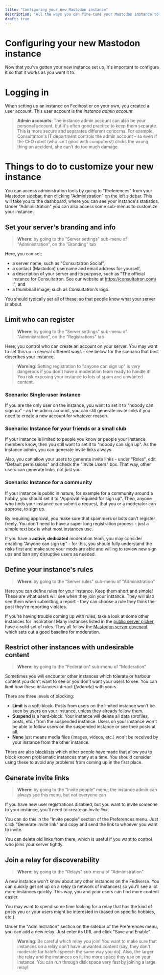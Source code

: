 ```yaml
---
title: "Configuring your new Mastodon instance"
description: "All the ways you can fine-tune your Mastodon instance to meet your needs"
draft: true
---
```

Configuring your new Mastodon instance
===

Now that you've gotten your new instance set up, it's important to
configure it so that it works as you want it to.

# Logging in

When setting up an instance on Fedihost or on your own, you created a user
account. This user account is the *instance admin account*.

> **Admin accounts**: The instance admin account can also be your personal
> account, but it's often good practice to keep them separate. This is more
> secure and separates different concerns. For example, Consultatron's IT
> department controls the admin account - so even if the CEO robot (who isn't
> good with computers!) clicks the wrong thing on accident, she can't do too
> much damage.

# Things to do to customize your new instance

You can access administration tools by going to "Preferences" from your
Mastodon sidebar, then clicking "Administration" on the left sidebar. This will
take you to the dashboard, where you can see your instance's statistics. Under
"Administration" you can also access some sub-menus to customize your instance.

## Set your server's branding and info

> **Where**: by going to the "Server settings" sub-menu of "Administration", on
> the "Branding" tab

Here, you can set:

* a server name, such as "Consultatron Social",
* a contact (Mastodon) username and email address for yourself,
* a description of your server and its purpose, such as
  "The official instance for Consultatron. See our website at
  https://consultatron.com/ !", and
* a thumbnail image, such as Consultatron's logo.

You should typically set all of these, so that people know what your server
is about.

## Limit who can register

> **Where**: by going to the "Server settings" sub-menu of "Administration", on
> the "Registrations" tab

Here, you control who can create an account on your
server. You may want to set this up in several different ways - see below
for the scenario that best describes your instance.

> **Warning**: Setting registration to "anyone can sign up" is *very*
> dangerous if you don't have a moderation team ready to handle it! You
> risk exposing your instance to lots of spam and unwanted content.

### Scenario: Single-user instance

If you are the only user on the instance, you want to set it to "nobody can
sign up" - as the admin account, you can still generate invite links if you
need to create a new account for whatever reason.

### Scenario: Instance for your friends or a small club

If your instance is limited to people you know or people your instance
members know, then you still want to set it to "nobody can sign up". As the
instance admin, you can generate invite links always.

Also, you can allow your users to generate invite links - under "Roles",
edit "Default permissions" and check the "Invite Users" box. That way, other
users can generate links, not just you.

### Scenario: Instance for a community

If your instance is public in nature, for example for a community around a
hobby, you should set it to "Approval required for sign up". Then, anyone
who finds your instance can submit a request, that you or a moderator can
approve, to sign up.

By requiring approval, you make sure that spammers or bots can't register
freely. You don't need to have a super long registration process - just a
simple text box is what most instances use.

If you have a **active, dedicated** moderation team, you may consider
enabling "Anyone can sign up" - for this, you should fully understand the
risks first and make sure your mods are able and willing to review new
sign ups and ban any disruptive users as needed.

<!-- Not including details on discovery bc that's a bit self explanatory -->

## Define your instance's rules

> **Where**: by going to the "Server rules" sub-menu of "Administration"

Here you can define rules for your instance. Keep them short and simple!
These are what users will see when they join your instance. They will also
see them when submitting a report - they can choose a rule they think the
post they're reporting violates.

If you're having trouble coming up with rules, take a look at some other
instances for inspiration! Many instances listed in the [public server
picker](https://joinmastodon.org/servers) have a solid set of rules. They
all follow the [Mastodon server covenant](https://joinmastodon.org/covenant)
which sets out a good baseline for moderation.

## Restrict other instances with undesirable content

> **Where**: by going to the "Federation" sub-menu of "Moderation"

Sometimes you will encounter other instances which tolerate or harbour content
you don't want to see or you don't want your users to see. You can limit how
these instances interact (*federate*) with yours.

There are three levels of blocking:

* **Limit** is a soft-block. Posts from users on the limited instance won't
  be seen by users on your instance, unless they already follow them.
* **Suspend** is a hard-block. Your instance will delete all data (profiles,
  posts, etc.) from the suspended instance. Users on your instance won't be
  able to follow users on the suspended instance or see their posts at all.
* **None** just means media files (images, videos, etc.) won't be received
  by your instance from the other instance.

There are also [blocklists](/articles/mastodon/creating/blocklists) which
other people have made that allow you to block known problematic instances
many at a time. You should consider using these to avoid any problems from
coming up in the first place.

## Generate invite links

> **Where**: by going to the "Invite people" menu; the instance admin can
> always see this menu, but not everyone can

If you have new user registrations disabled, but you want to invite someone
to your instance, you'll need to create an *invite link*.

You can do this in the "Invite people" section of the Preferences menu. Just
click "Generate invite link" and copy and send the link to whoever you want
to invite.

You can delete old links from there, which is useful if you want to control
who joins your server tightly.


## Join a relay for discoverability

> **Where**: by going to the "Relays" sub-menu of "Administration"

A new instance won't know about any other instances on the Fediverse. You can
quickly get set up on a *relay* (a network of instances) so you'll see a lot
more instances quickly. This way, you and your users can find more content
easier.

You may want to spend some time looking for a relay that has the kind of posts
you or your users might be interested in (based on specific hobbies, etc.).

Under the "Administration" section on the sidebar of the Preferences menu, you
can add a new relay. Just enter its URL and click "Save and Enable".

> **Warning**: Be careful which relay you join! You want to make sure that
> instances on a relay don't have unwanted content (say, they don't moderate
> for hateful speech the same way you do). Also, the larger the relay and the
> instances on it, the more space they use on your instance. You can run
> through disk space very fast by joining a large relay!
